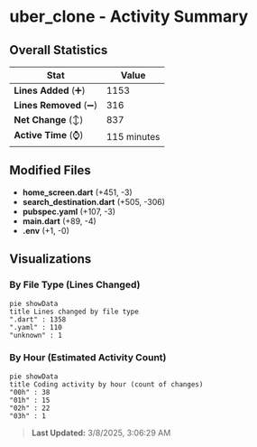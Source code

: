 # uber_clone - Activity Summary 

## Overall Statistics

| Stat                   | Value                                                             |
| ---------------------- | ----------------------------------------------------------------- |
| **Lines Added** (➕)   | 1153                                          |
| **Lines Removed** (➖) | 316                                        |
| **Net Change** (↕)    | 837                |
| **Active Time** (⌚)   | 115 minutes |


## Modified Files
- **home_screen.dart** (+451, -3)
- **search_destination.dart** (+505, -306)
- **pubspec.yaml** (+107, -3)
- **main.dart** (+89, -4)
- **.env** (+1, -0)

## Visualizations

### By File Type (Lines Changed)

```mermaid
pie showData
title Lines changed by file type
".dart" : 1358
".yaml" : 110
"unknown" : 1
```

### By Hour (Estimated Activity Count)

```mermaid
pie showData
title Coding activity by hour (count of changes)
"00h" : 38
"01h" : 15
"02h" : 22
"03h" : 1
```


> **Last Updated:** 3/8/2025, 3:06:29 AM